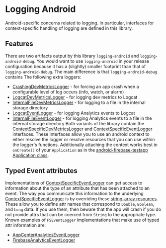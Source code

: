 # Logging Android

Android-specific concerns related to logging. In particular, interfaces for context-specific handling of logging are defined in this library.

## Features

There are two artifacts output by this library `logging-android` and `logging-android-debug`. You would want to use `logging-android` in your release configuration because it has a (slightly) smaller footprint than that of `logging-android-debug`. The main difference is that `logging-android-debug` contains The following extra loggers:
- [CrashingDevMetricsLogger](src/debug/java/com/fsryan/tools/logging/android/CrashingDevMetricsLogger.kt) - for forcing an app crash when a configurable level of log occurs (info, watch, or alarm)
- [LogcatDevMetricsLogger](src/debug/java/com/fsryan/tools/logging/android/LogcatDevMetricsLogger.kt) - for logging dev metrics to Logcat
- [InternalFileDevMetricsLogger](src/debug/java/com/fsryan/tools/logging/android/InternalFileDevMetricsLogger.kt) - for logging to a file in the internal storage directory
- [LogcatEventLogger](src/debug/java/com/fsryan/tools/logging/android/LogcatEventLogger.kt) - for logging Analytics events to Logcat
- [InternalFileEventLogger](src/debug/java/com/fsryan/tools/logging/android/InternalFileEventLogger.kt) - for logging Analytics events to a file in the internal storage directory
Both variants of the library contain the [ContextSpecificDevMetricsLogger](src/main/java/com/fsryan/tools/logging/android/ContextSpecificDevMetricsLogger.kt) and [ContextSpecificEventLogger](src/main/java/com/fsryan/tools/logging/android/ContextSpecificEventLogger.kt) interfaces. These interfaces allow you to use an android context to either resolve the logger or resolve resources that you can use within the logger's functions. Additionally attaching the context works best in `onCreate()` of your `Application` as in the [android-firebase-testapp Application class](../android-firebase-testapp/src/main/java/com/fsryan/tools/loggingtestapp/firebase/App.kt).

## Typed Event attributes
Implementations of [ContextSpecificEventLogger](src/main/java/com/fsryan/tools/logging/android/ContextSpecificEventLogger.kt) can get access to information about the type of an attribute that has been attached to an event. The way you communicate this information to the underlying [ContextSpecificEventLogger](src/main/java/com/fsryan/tools/logging/android/ContextSpecificEventLogger.kt) is by overriding these [string-array resources](src/main/res/values/arrays.xml). These allow you to define attr names that correspond to `Double`, `Boolean`, and `Long` data. If you use them, then beware that the app will crash if you do not provide attrs that can be coerced from `String` to the appropriate type. Known examples of `FSEventLogger` implementations that make use of typed attr information are:
- [AppCenterAnalyticsEventLogger](../logging-android-appcenter/src/main/java/com/fsryan/tools/logging/android/AppCenterAnalyticsEventLogger.kt)
- [FirebaseAnalyticsEventLogger](../logging-android-firebase/src/main/java/com/fsryan/tools/logging/android/FirebaseAnalyticsEventLogger.kt)